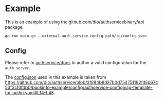 # Example

This is an example of using the github.com/dio/authservicebinary/api package.

```console
go run main.go --external-auth-service-config path/to/config.json
```

## Config

Please refer to [authservice/docs](../authservice/docs/README.md) to author a valid configuration for the `auth_server`.

The [config.json](./config.json) used in this example is taken from https://github.com/dio/authservice/blob/3f884b8d37b0d754751182fd8b67453f3cf0f4b0/bookinfo-example/config/authservice-configmap-template-for-authn.yaml#L14-L48.
